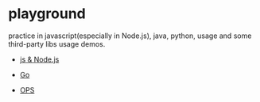 # playground

practice in javascript(especially in Node.js), java, python, usage and some third-party libs usage demos.

- [js & Node.js](https://github.com/oneWalker/playground/tree/master/js)

- [Go](https://github.com/oneWalker/playground/tree/master/go)

- [OPS](https://github.com/oneWalker/playground/tree/master/ops)
